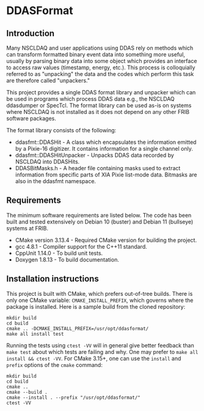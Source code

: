 # DDASFormat

## Introduction

Many NSCLDAQ and user applications using DDAS rely on methods which can transform formatted binary event data into something more useful, usually by parsing binary data into some object which provides an interface to access raw values (timestamp, energy, etc.). This process is colloquially referred to as "unpacking" the data and the codes which perform this task are therefore called "unpackers."

This project provides a single DDAS format library and unpacker which can be used in programs which process DDAS data e.g., the NSCLDAQ ddasdumper or SpecTcl. The format library can be used as-is on systems where NSCLDAQ is not installed as it does not depend on any other FRIB software packages.

The format library consists of the following:
* ddasfmt::DDASHit - A class which encapsulates the information emitted by a Pixie-16 digitizer. It contains information for a single channel only.
* ddasfmt::DDASHitUnpacker - Unpacks DDAS data recorded by NSCLDAQ into DDASHits.
* DDASBitMasks.h - A header file containing masks used to extract information from specific parts of XIA Pixie list-mode data. Bitmasks are also in the ddasfmt namespace.

## Requirements

The minimum software requirements are listed below. The code has been built and tested extensively on Debian 10 (buster) and Debian 11 (bullseye) systems at FRIB.

* CMake version 3.13.4 - Required CMake version for building the project.
* gcc 4.8.1 - Compiler support for the C++11 standard.
* CppUnit 1.14.0 - To build unit tests.
* Doxygen 1.8.13 - To build documentation.

## Installation instructions

This project is built with CMake, which prefers out-of-tree builds. There is only one CMake variable: `CMAKE_INSTALL_PREFIX`, which governs where the package is installed. Here is a sample build from the cloned repository:

```
mkdir build
cd build
cmake .. -DCMAKE_INSTALL_PREFIX=/usr/opt/ddasformat/
make all install test
```

Running the tests using `ctest -VV` will in general give better feedback than `make test` about which tests are failing and why. One may prefer to `make all install && ctest -VV`. For CMake 3.15+, one can use the `install` and `prefix` options of the `cmake` command:

```
mkdir build
cd build
cmake ..
cmake --build .
cmake --install . --prefix "/usr/opt/ddasformat/"
ctest -VV
```